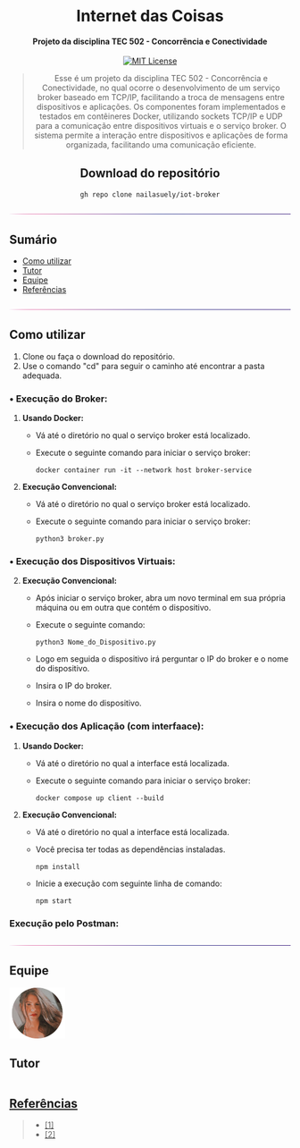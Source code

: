 
<h1 align="center">
  <br>

  <br>
  Internet das Coisas
  <br>
</h1>


<h4 align="center">Projeto da disciplina TEC 502 - Concorrência e Conectividade </h4>

<p align="center">
<div align="center">

[![MIT License](https://img.shields.io/badge/license-MIT-blue.svg)](https://github.com/nailasuely/iot-broker/blob/main/LICENSE)




> Esse é um projeto da disciplina TEC 502 - Concorrência e Conectividade, no qual ocorre o desenvolvimento de um serviço broker baseado em TCP/IP, facilitando a troca de mensagens entre dispositivos e aplicações. Os componentes foram implementados e testados em contêineres Docker, utilizando sockets TCP/IP e UDP para a comunicação entre dispositivos virtuais e o serviço broker. O sistema permite a interação entre dispositivos e aplicações de forma organizada, facilitando uma comunicação eficiente.


## Download do repositório

```
gh repo clone nailasuely/iot-broker
```

</div>

![-----------------------------------------------------](https://github.com/nailasuely/breakout-problem3/blob/main/assets/img/prancheta.png)

## Sumário
- [Como utilizar](#Como-utilizar)
- [Tutor](#tutor)
- [Equipe](#equipe)
- [Referências](#referências)

![-----------------------------------------------------](https://github.com/nailasuely/breakout-problem3/blob/main/assets/img/prancheta.png)

## Como utilizar

1. Clone ou faça o download do repositório.
2. Use o comando "cd" para seguir o caminho até encontrar a pasta adequada.

###  • Execução do Broker:

1. **Usando Docker:**
    - Vá até o diretório no qual o serviço broker está localizado.
    - Execute o seguinte comando para iniciar o serviço broker:
      
        ```
        docker container run -it --network host broker-service
        ```
  
2. **Execução Convencional:**
    - Vá até o diretório no qual o serviço broker está localizado.
    - Execute o seguinte comando para iniciar o serviço broker:
      
        ```
       python3 broker.py
        ```

### • Execução dos Dispositivos Virtuais:
  2. **Execução Convencional:**
     - Após iniciar o serviço broker, abra um novo terminal em sua própria máquina ou em outra que contém o dispositivo. 
     - Execute o seguinte comando:
       
          ```
         python3 Nome_do_Dispositivo.py 
          ```
        
     - Logo em seguida o dispositivo irá perguntar o IP do broker e o nome do dispositivo.
     - Insira o IP do broker.
     - Insira o nome do dispositivo. 

### • Execução dos Aplicação (com interfaace):
1. **Usando Docker:**
    - Vá até o diretório no qual a interface está localizada.
    - Execute o seguinte comando para iniciar o serviço broker:
      
        ```
        docker compose up client --build
        ```
      
2. **Execução Convencional:**
    - Vá até o diretório no qual a interface está localizada.
    - Você precisa ter todas as dependências instaladas.
      
        ```
        npm install
        ```
        
   - Inicie a execução com seguinte linha de comando:
     
        ```
        npm start
        ```
        
### Execução pelo Postman:
![-----------------------------------------------------](https://github.com/nailasuely/breakout-problem3/blob/main/assets/img/prancheta.png)


## Equipe

[//]: contributor-faces

<a href="https://github.com/nailasuely"><img src="https://github.com/nailasuely/breakout-problem3/blob/main/assets/img/naila.png" title="naila" width="100"></a>

[//]: contributor-faces


## Tutor

<div style="display:flex;">
    <a href="https://github.com/x-anf" style="display: inline-block; border: none;">

   
</div>


## Referências 
> - [1] 
> - [2] 
